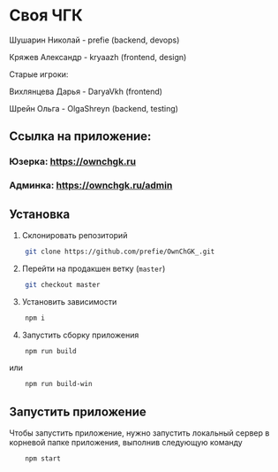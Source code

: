 # Своя ЧГК

Шушарин Николай - prefie (backend, devops)

Кряжев Александр - kryaazh (frontend, design)

Старые игроки:

Вихлянцева Дарья - DaryaVkh (frontend)

Шрейн Ольга - OlgaShreyn (backend, testing)



## Ссылка на приложение:

### Юзерка: https://ownchgk.ru
### Админка: https://ownchgk.ru/admin

## Установка

1) Склонировать репозиторий
```bash
    git clone https://github.com/prefie/OwnChGK_.git
```   

2) Перейти на продакшен ветку (`master`)
```bash
    git checkout master
```

3) Установить зависимости
```bash
    npm i
```

4) Запустить сборку приложения
```bash
    npm run build
```
или
```bash
    npm run build-win
```

## Запустить приложение

Чтобы запустить приложение, нужно запустить локальный сервер в корневой папке
приложения, выполнив следующую команду
```bash
    npm start
```
